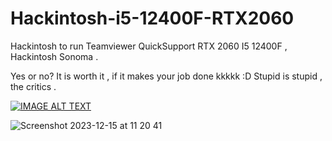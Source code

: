 # Hackintosh-i5-12400F-RTX2060
Hackintosh to run Teamviewer QuickSupport
RTX 2060  I5 12400F , Hackintosh Sonoma .

Yes or no? It is worth it , if it makes your job done kkkkk :D
Stupid is stupid , the critics .

[![IMAGE ALT TEXT](https://youtu.be/JIaG2-rCEoI?si=asrZVyXHTt_t0GNr/0.jpg)](
https://youtu.be/JIaG2-rCEoI?si=7eQKphmh3fZ2Eawg
"Hackintosh Sonoma RTX2060 VS Code")

![Screenshot 2023-12-15 at 11 20 41](https://github.com/sonvirgo/Hackintohs-i5-12400F-RTX2060/assets/10823037/182e5062-4224-404d-ae2c-89c29781836e)

